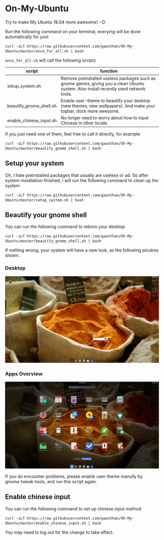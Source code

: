 # On-My-Ubuntu
Try to make My Ubuntu 18.04 more awesome! :-D

Run the following command on your terminal, everying will be done automatically for you!

	curl -sLf https://raw.githubusercontent.com/gaunthan/Oh-My-Ubuntu/master/once_for_all.sh | bash

`once_for_all.sh` will call the following scripts

|script|function|
|--|--|
|setup_system.sh|Remove preinstalled useless packages such as gnome games, giving you a clean Ubuntu system. Also install recently used network tools.|
|beautify_gnome_shell.sh|Enable user-theme to beautify your desktop (new themes, new wallpapers). And make your topbar, dock more awesome.|
|enable_chinese_input.sh|No longer need to worry about how to input Chinese in other locale.|

If you just need one of them, feel free to call it directly, for example

	curl -sLf https://raw.githubusercontent.com/gaunthan/Oh-My-Ubuntu/master/beautify_gnome_shell.sh | bash

## Setup your system
Oh, I hate preinstalled packages that usually are useless or ad. So after system installation finished, I will run the following command to clean up the system

	curl -sLf https://raw.githubusercontent.com/gaunthan/Oh-My-Ubuntu/master/setup_system.sh | bash


## Beautify your gnome shell
You can run the following command to reborn your desktop

	curl -sLf https://raw.githubusercontent.com/gaunthan/Oh-My-Ubuntu/master/beautify_gnome_shell.sh | bash

If nothing wrong, your system will have a new look, as the following picutres shown.

### Desktop

![](./screenshots/Desktop.png)

### Apps Overview

![](./screenshots/Apps-Overview.png)

If you do encounter problems, please enable user-theme manully by gnome-tweak-tools, and run this script again.


## Enable chinese input
You can run the following command to set up chinese input method

	curl -sLf https://raw.githubusercontent.com/gaunthan/Oh-My-Ubuntu/master/enable_chinese_input.sh | bash

You may need to log out for the change to take effect.

